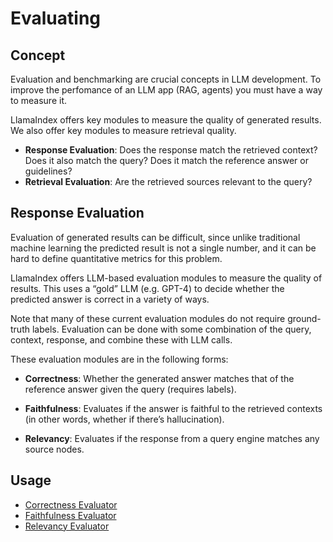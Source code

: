 # Evaluating

## Concept

Evaluation and benchmarking are crucial concepts in LLM development. To improve the perfomance of an LLM app (RAG, agents) you must have a way to measure it.

LlamaIndex offers key modules to measure the quality of generated results. We also offer key modules to measure retrieval quality.

- **Response Evaluation**: Does the response match the retrieved context? Does it also match the query? Does it match the reference answer or guidelines?
- **Retrieval Evaluation**: Are the retrieved sources relevant to the query?

## Response Evaluation

Evaluation of generated results can be difficult, since unlike traditional machine learning the predicted result is not a single number, and it can be hard to define quantitative metrics for this problem.

LlamaIndex offers LLM-based evaluation modules to measure the quality of results. This uses a “gold” LLM (e.g. GPT-4) to decide whether the predicted answer is correct in a variety of ways.

Note that many of these current evaluation modules do not require ground-truth labels. Evaluation can be done with some combination of the query, context, response, and combine these with LLM calls.

These evaluation modules are in the following forms:

- **Correctness**: Whether the generated answer matches that of the reference answer given the query (requires labels).

- **Faithfulness**: Evaluates if the answer is faithful to the retrieved contexts (in other words, whether if there’s hallucination).

- **Relevancy**: Evaluates if the response from a query engine matches any source nodes.

## Usage

- [Correctness Evaluator](correctness.md)
- [Faithfulness Evaluator](faithfulness.md)
- [Relevancy Evaluator](relevancy.md)
